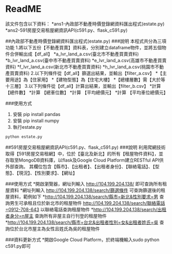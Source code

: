 # ReadME

該文件包含以下資料：
    *ans1-內政部不動產時價登錄網資料匯出程式(estate.py)
    *ans2-591房屋交易租屋網資訊API(c591.py、flask_c591.py)

##內政部不動產時價登錄網資料匯出程式(estate.py)
###說明
本程式共分為三項功能
1.將以下五份【不動產買賣】資料表，分別建立dataframe物件，並將五個物件合併輸出成【df_all】
    *a_lvr_land_a.csv(臺北市不動產買賣資料)
    *b_lvr_land_a.csv(臺中市不動產買賣資料)
    *e_lvr_land_a.csv(高雄市不動產買賣資料)
    *f_lvr_land_a.csv(新北市不動產買賣資料)
    *h_lvr_land_a.csv(桃園市不動產買賣資料)
2.以下列條件從【df_all】篩選出結果，並輸出【filter_a.csv】
    *【主要用途】為【住家用】
    *【建物型態】為【住宅大樓】
    *【總樓層數】需【大於等十三層】
3.以下列條件從【df_all】計算出結果，並輸出【filter_b.csv】
    *計算 【總件數】
    *計算 【總車位數】
    *計算 【平均總價元】
    *計算 【平均車位總價元】

###使用方式
1. 安裝 pip install pandas
2. 安裝 pip install numpy
3. 執行estate.py
```bash
python estate.py
```


##591房屋交易租屋網資訊API(c591.py、flask_c591.py)
###說明
利用爬網技術取得【591房屋交易租網】中，位於【臺北及新北】的所有【租屋物件資料】，並存取至MongoDB資料庫，以flask及Google Cloud Platform建立RESTful API供外部查詢。
其欄位包含【縣市】、【出租者】、【出租者身份】、【聯絡電話】、【型態】、【現況】、【性別要求】、【網址】

###使用方式
*開啟瀏覽器，網址列輸入 http://104.199.204.138/ 即可查詢所有租屋資料
*網址列輸入 http://104.199.204.138/search/篩選條件 可查詢篩選後的租屋資料，範例如下
    *http://104.199.204.138/search/縣市=新北&性別要求=男 查詢男生可承租且位於新北市的租屋物件
    http://104.199.204.138/search/聯絡電話=0912-708-643 以聯絡電話查詢租屋物件
    *http://104.199.204.138/search/出租者身分=n屋主 查詢所有非屋主自行刊登的租屋物件
    *http://104.199.204.138/search/縣市=台北&出租者性別=女&出租者姓氏=吳 查詢位於台北市屋主為女性且姓氏為吳的租屋物件
     
###資料更新方式
*開啟Google Cloud Platform，於終端機輸入sudo python c591.py即可
